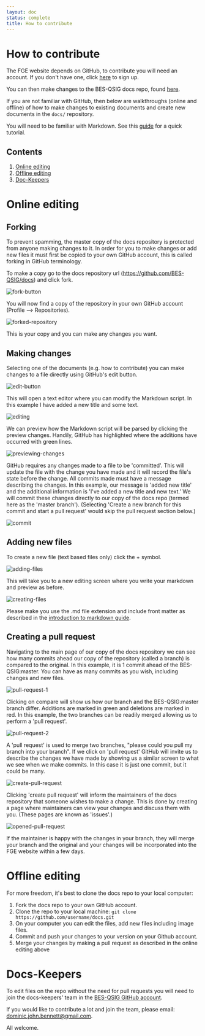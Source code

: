 ```yaml
---
layout: doc
status: complete
title: How to contribute
---
```


# How to contribute

The FGE website depends on GitHub, to contribute you will need an account. If
you don't have one, click [here](https://github.com/) to sign up.

You can then make changes to the BES-QSIG docs repo, found [here][docs-repo].

If you are not familiar with GitHub, then below are walkthroughs (online and offline) of how to make
changes to existing documents and create new documents in the `docs/` repository.

You will need to be familiar with Markdown. See this [guide](http://bes-qsig.github.io/fge/docs/introduction_to_markdown/) for a quick tutorial.

## Contents

1. [Online editing](#Online-editing)
2. [Offline editing](#offline-editing)
3. [Doc-Keepers](#doc-keepers)

# Online editing

## Forking

To prevent spamming, the master copy of the docs repository is protected from
anyone making changes to it. In order for you to make changes or add new files
it must first be copied to your own GitHub account, this is called forking in
GitHub terminology.

To make a copy go to the docs repository url (https://github.com/BES-QSIG/docs)
and click fork.

![fork-button](https://raw.githubusercontent.com/BES-QSIG/docs/master/img/fork-button.png "The fork button")

You will now find a copy of the repository in your own GitHub account (Profile --> Repositories).

![forked-repository](https://raw.githubusercontent.com/BES-QSIG/docs/master/img/forked-repo.png "A forked repository")

This is your copy and you can make any changes you want.

## Making changes

Selecting one of the documents (e.g. how to contribute) you can make changes to a file directly using GitHub's edit button.

![edit-button](https://raw.githubusercontent.com/BES-QSIG/docs/master/img/edit-button.png "The edit button")

This will open a text editor where you can modify the Markdown script. In this example I have added a new title and some text.

![editing](https://raw.githubusercontent.com/BES-QSIG/docs/master/img/editing.png "Editing")

We can preview how the Markdown script will be parsed by clicking the preview changes. Handily, GitHub has highlighted where the additions have occurred with green lines.

![previewing-changes](https://raw.githubusercontent.com/BES-QSIG/docs/master/img/previewing-changes.png "Previewing changes")

GitHub requires any changes made to a file to be 'committed'. This will update the file with the change you have made and it will record the file's state before the change. All commits made must have a message describing the changes. In this example, our message is 'added new title' and the additional information is 'I've added a new title and new text.' We will commit these changes directly to our copy of the docs repo (termed here as the 'master branch'). (Selecting 'Create a new branch for this commit and start a pull request' would skip the pull request section below.)

![commit](https://raw.githubusercontent.com/BES-QSIG/docs/master/img/commit.png "Committing the change")

## Adding new files

To create a new file (text based files only) click the + symbol.

![adding-files](https://raw.githubusercontent.com/BES-QSIG/docs/master/img/adding-files.png "Add file")

This will take you to a new editing screen where you write your markdown and preview as before.

![creating-files](https://raw.githubusercontent.com/BES-QSIG/docs/master/img/creating-files.png "Creating file")

Please make you use the .md file extension and include front matter as described in the [introduction to markdown guide](http://bes-qsig.github.io/fge/docs/introduction_to_markdown/).

## Creating a pull request

Navigating to the main page of our copy of the docs repository we can see how many commits ahead our copy of the repository (called a branch) is compared to the original.
In this example, it is 1 commit ahead of the BES-QSIG:master. You can have as many commits as you wish, including changes and new files.

![pull-request-1](https://raw.githubusercontent.com/BES-QSIG/docs/master/img/pull-request-1.png "Pull request 1")

Clicking on compare will show us how our branch and the BES-QSIG:master branch differ. Additions are marked in green and deletions are marked in red. In this example, the two branches can be readily merged allowing us to perform a 'pull request'.

![pull-request-2](https://raw.githubusercontent.com/BES-QSIG/docs/master/img/pull-request-2.png "Pull request 2")

A 'pull request' is used to merge two branches, "please could you pull my branch into your branch". If we click on 'pull request' GitHub will invite us to describe the changes we have made by showing us a similar screen to what we see when we make commits. In this case it is just one commit, but it could be many.

![create-pull-request](https://raw.githubusercontent.com/BES-QSIG/docs/master/img/create-pull-request.png "Opening a pull request")

Clicking 'create pull request' will inform the maintainers of
the docs repository that someone wishes to make a change. This is done by creating a page where maintainers can view your changes and discuss them with you. (These pages are known as 'issues'.)

![opened-pull-request](https://raw.githubusercontent.com/BES-QSIG/docs/master/img/opened-pull-request.png "An open pull request")

If the maintainer is happy with the changes in your branch, they will merge your branch and the original and your changes will be incorporated into the FGE website within a few days.

# Offline editing

For more freedom, it's best to clone the docs repo to your local computer:

1. Fork the docs repo to your own GitHub account.
2. Clone the repo to your local machine: `git clone https://github.com/username/docs.git`
3. On your computer you can edit the files, add new files including image files.
4. Commit and push your changes to your version on your Github account.
5. Merge your changes by making a pull request as described in the online editing above

# Docs-Keepers

To edit files on the repo without the need for pull requests you will need to
join the docs-keepers' team in the [BES-QSIG GitHub account](https://github.com/BES-QSIG).

If you would like to contribute a lot and join the team, please email:
dominic.john.bennett@gmail.com.

All welcome.

<!-- References -->
[docs-repo]: https://github.com/BES-QSIG/docs/

